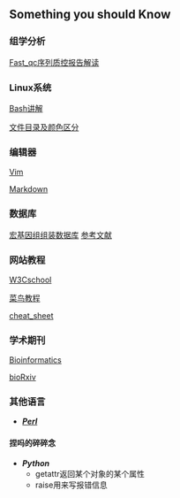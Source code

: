 ## Something you should Know

### 组学分析
[Fast_qc序列质控报告解读](https://www.jianshu.com/p/a1eb03d63083)

### Linux系统
[Bash讲解](https://wangdoc.com/bash/intro.html)

[文件目录及颜色区分](https://blog.csdn.net/superhoy/article/details/52611452)

### 编辑器
[Vim](https://www.vpser.net/manage/vi.html)

[Markdown](https://markdown.com.cn/)

### 数据库
[宏基因组组装数据库](https://genome.jgi.doe.gov/GEMs)   [参考文献](https://escholarship.org/content/qt42k112z2/qt42k112z2.pdf)

### 网站教程
[W3Cschool](https://www.w3schools.com/)

[菜鸟教程](https://www.runoob.com/)

[cheat_sheet](https://simplecheatsheet.com/)

### 学术期刊
[Bioinformatics](https://academic.oup.com/bioinformatics/)

[bioRxiv](https://www.biorxiv.org/)

### 其他语言
- [***Perl***](https://www.perl.org/)

#### 捏吗的碎碎念
- ***Python***
  - getattr返回某个对象的某个属性
  - raise用来写报错信息
